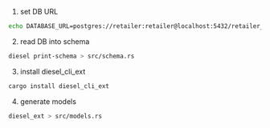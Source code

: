 1. set DB URL
```bash
echo DATABASE_URL=postgres://retailer:retailer@localhost:5432/retailer_api > .env
```

2. read DB into schema

```bash
diesel print-schema > src/schema.rs
```

3. install diesel_cli_ext

```bash
cargo install diesel_cli_ext
```

4. generate models

```bash
diesel_ext > src/models.rs
```

